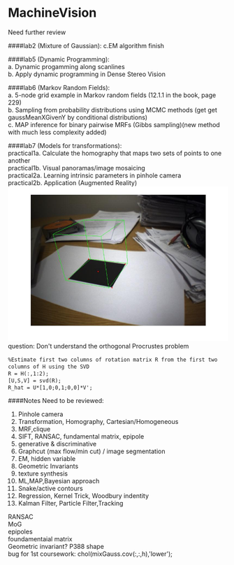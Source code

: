 MachineVision
=============

Need further review

####lab2 (Mixture of Gaussian):
c.EM algorithm finish

####lab5 (Dynamic Programming):  
a. Dynamic progamming along scanlines  
b. Apply dynamic programming in Dense Stereo Vision

####lab6 (Markov Random Fields):   
a. 5-node grid example in Markov random fields (12.1.1 in the book, page 229)  
b. Sampling from probability distributions using MCMC methods (get get gaussMeanXGivenY by conditional distributions)  
c. MAP inference for binary pairwise MRFs (Gibbs sampling)(new method with much less complexity added)

####lab7 (Models for transformations):  
practical1a. Calculate the homography that maps two sets of points to one another  
practical1b. Visual panoramas/image mosaicing  
practical2a. Learning intrinsic parameters in pinhole camera  
practical2b. Application (Augmented Reality)  
![lab7](https://github.com/mincongzhang/MachineVision/raw/master/labs/lab7/part2/result.jpg)
question: Don't understand the orthogonal Procrustes problem

    %Estimate first two columns of rotation matrix R from the first two columns of H using the SVD
    R = H(:,1:2);  
    [U,S,V] = svd(R);  
    R_hat = U*[1,0;0,1;0,0]*V';  

  


####Notes
Need to be reviewed:  
1.  Pinhole camera  
2.  Transformation, Homography, Cartesian/Homogeneous  
3.  MRF,clique  
4.  SIFT, RANSAC, fundamental matrix, epipole  
5.  generative & discriminative  
6.  Graphcut (max flow/min cut) / image segmentation  
7.  EM, hidden variable  
8.  Geometric Invariants  
9.  texture synthesis  
10. ML,MAP,Bayesian approach 
11. Snake/active contours  
12. Regression, Kernel Trick, Woodbury indentity  
13. Kalman Filter, Particle Filter,Tracking   

RANSAC  
MoG  
epipoles  
foundamentaial matrix  
Geometric invariant? P388 shape  
bug for 1st coursework: chol(mixGauss.cov(:,:,h),'lower'); 
